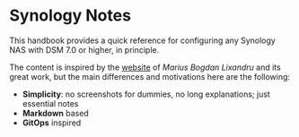 # Synology Notes

This handbook provides a quick reference for configuring any Synology NAS with DSM 7.0 or higher, in principle.

The content is inspired by the [website](https://mariushosting.com/) of _Marius Bogdan Lixandru_ and its great work, but the main differences and motivations here are the following:
- **Simplicity**: no screenshots for dummies, no long explanations; just essential notes
- **Markdown** based
- **GitOps** inspired
